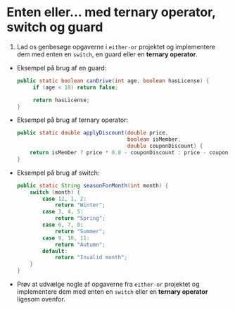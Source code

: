 # Enten eller... med ternary operator, switch og guard

1. Lad os genbesøge opgaverne i `either-or` projektet og implementere dem med enten en `switch`, en guard eller en **ternary operator**.
- Eksempel på brug af en guard:
   ```java
   public static boolean canDrive(int age, boolean hasLicense) {
        if (age < 18) return false;

        return hasLicense;
   }
   ```
- Eksempel på brug af ternary operator:
   ```java
   public static double applyDiscount(double price, 
                                      boolean isMember, 
                                      double couponDiscount) {
       return isMember ? price * 0.8 - couponDiscount : price - couponDiscount;
   }
   ```
- Eksempel på brug af switch:
   ```java
   public static String seasonForMonth(int month) {
       switch (month) {
           case 12, 1, 2:
               return "Winter";
           case 3, 4, 5:
               return "Spring";
           case 6, 7, 8:
               return "Summer";
           case 9, 10, 11:
               return "Autumn";
           default:
               return "Invalid month";
       }
   }
   ```
- Prøv at udvælge nogle af opgaverne fra `either-or` projektet og implementere dem med enten en `switch` eller en **ternary operator** ligesom ovenfor.